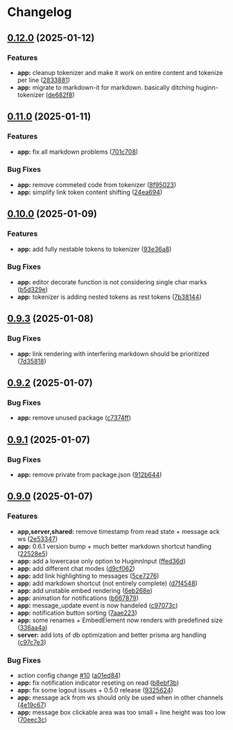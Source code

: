 # Changelog

## [0.12.0](https://github.com/WerdoxDev/Huginn/compare/app@v0.11.0...app@v0.12.0) (2025-01-12)


### Features

* **app:** cleanup tokenizer and make it work on entire content and tokenize per line ([2833881](https://github.com/WerdoxDev/Huginn/commit/2833881fc63615ba2cde2f5d8abe1785f8a0857b))
* **app:** migrate to markdown-it for markdown. basically ditching huginn-tokenizer ([de682f8](https://github.com/WerdoxDev/Huginn/commit/de682f8b2d3b1ff43ddd45cf3a08705e5b3dfd11))

## [0.11.0](https://github.com/WerdoxDev/Huginn/compare/app@v0.10.0...app@v0.11.0) (2025-01-11)


### Features

* **app:** fix all markdown problems ([701c708](https://github.com/WerdoxDev/Huginn/commit/701c70893b74ace03f6e89a8f73b0a64ef32abdc))


### Bug Fixes

* **app:** remove commeted code from tokenizer ([8f95023](https://github.com/WerdoxDev/Huginn/commit/8f9502325d846b02fa4aa90fc786595c17484c04))
* **app:** simplify link token content shifting ([24ea694](https://github.com/WerdoxDev/Huginn/commit/24ea69423b57808b60541361c98a4215ef6182c7))

## [0.10.0](https://github.com/WerdoxDev/Huginn/compare/app@v0.9.3...app@v0.10.0) (2025-01-09)


### Features

* **app:** add fully nestable tokens to tokenizer ([93e36a8](https://github.com/WerdoxDev/Huginn/commit/93e36a8b5e72d31ca665ef0f9095f6a82e608ea5))


### Bug Fixes

* **app:** editor decorate function is not considering single char marks ([b5d329e](https://github.com/WerdoxDev/Huginn/commit/b5d329e20ea56fdf093a32af01c4a90931986008))
* **app:** tokenizer is adding nested tokens as rest tokens ([7b38144](https://github.com/WerdoxDev/Huginn/commit/7b38144423a605b5397b1329eb371c00b31b9a64))

## [0.9.3](https://github.com/WerdoxDev/Huginn/compare/app@v0.9.2...app@v0.9.3) (2025-01-08)


### Bug Fixes

* **app:** link rendering with interfering markdown should be prioritized ([7d35818](https://github.com/WerdoxDev/Huginn/commit/7d3581874549abd387db06a1677c8c14a9f70e1f))

## [0.9.2](https://github.com/WerdoxDev/Huginn/compare/app@v0.9.1...app@v0.9.2) (2025-01-07)


### Bug Fixes

* **app:** remove unused package ([c7374ff](https://github.com/WerdoxDev/Huginn/commit/c7374ffbbd7636e36421158696690a9575730683))

## [0.9.1](https://github.com/WerdoxDev/Huginn/compare/app@v0.9.0...app@v0.9.1) (2025-01-07)


### Bug Fixes

* **app:** remove private from package.json ([912b644](https://github.com/WerdoxDev/Huginn/commit/912b644c3e0cf904e492cbd191195a87b1bad0f2))

## [0.9.0](https://github.com/werdoxdev/huginn/compare/app@v0.8.0...app@v0.9.0) (2025-01-07)


### Features

* **app,server,shared:** remove timestamp from read state + message ack ws ([2e53347](https://github.com/werdoxdev/huginn/commit/2e53347aadde0f28a623b9c2fac94c6ede034efe))
* **app:** 0.6.1 version bump + much better markdown shortcut handling ([22528e5](https://github.com/werdoxdev/huginn/commit/22528e552698fcc17dd02ebd9121034c19ad5dcf))
* **app:** add a lowercase only option to HuginnInput ([ffed36d](https://github.com/werdoxdev/huginn/commit/ffed36db25f4416b8b626a668addc10554f242bf))
* **app:** add different chat modes ([d9cf062](https://github.com/werdoxdev/huginn/commit/d9cf062f1bf14d10a83c4296bec97a5de489cd2e))
* **app:** add link highlighting to messages ([5ce7276](https://github.com/werdoxdev/huginn/commit/5ce7276611f218168162a36b9c3857608ddc2114))
* **app:** add markdown shortcut (not entirely complete) ([d7f4548](https://github.com/werdoxdev/huginn/commit/d7f454814cbf6e9f3517ac3e6800a6deaae864db))
* **app:** add unstable embed rendering ([6eb268e](https://github.com/werdoxdev/huginn/commit/6eb268e94b339e4fed305ce676606480df8a45e9))
* **app:** animation for notifications ([b667879](https://github.com/werdoxdev/huginn/commit/b6678790d539e3ec0bb4f9dd0e7d16d87cb3a9d1))
* **app:** message_update event is now handeled ([c97073c](https://github.com/werdoxdev/huginn/commit/c97073c20907909c2286f5ff7e1d47649df320ea))
* **app:** notification button sorting ([7aae223](https://github.com/werdoxdev/huginn/commit/7aae223dab5dfe0b755af6a4fbb727281603b850))
* **app:** some renames + EmbedElement now renders with predefined size ([336aa4a](https://github.com/werdoxdev/huginn/commit/336aa4a14d7ccee62ede2f78a4002f39c02415b1))
* **server:** add lots of db optimization and better prisma arg handling ([c97c7e3](https://github.com/werdoxdev/huginn/commit/c97c7e3970fc8db980bf760852850d9c75928484))


### Bug Fixes

* action config change [#10](https://github.com/werdoxdev/huginn/issues/10) ([a01ed84](https://github.com/werdoxdev/huginn/commit/a01ed84645f931bd09fd2351df72c089547ddd9d))
* **app:** fix notification indicator reseting on read ([b8ebf3b](https://github.com/werdoxdev/huginn/commit/b8ebf3bccef44e9a11dbd84307b7152e0d6e0860))
* **app:** fix some logout issues + 0.5.0 release ([9325624](https://github.com/werdoxdev/huginn/commit/9325624ab591f9327147745f21fb384305e94e9e))
* **app:** message ack from ws should only be used when in other channels ([4e19c67](https://github.com/werdoxdev/huginn/commit/4e19c674cf2331ee1a80855789a5b208d5387164))
* **app:** message box clickable area was too small + line height was too low ([70eec3c](https://github.com/werdoxdev/huginn/commit/70eec3cf81839d132332a3eade11e831a43ad01b))
